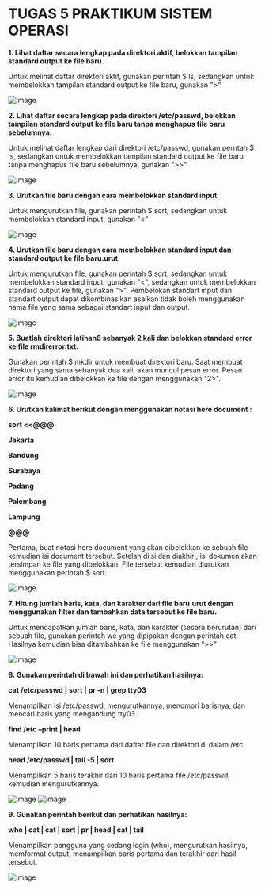 # TUGAS 5 PRAKTIKUM SISTEM OPERASI

 **1. Lihat daftar secara lengkap pada direktori aktif, belokkan tampilan standard output ke file baru.**
 
 Untuk melihat daftar direktori aktif, gunakan perintah $ ls, sedangkan untuk membelokkan tampilan standard output ke file baru, gunakan ">"

 ![image](https://github.com/user-attachments/assets/cb5db572-bd2b-4188-b5cc-58422bc61080)

**2. Lihat daftar secara lengkap pada direktori /etc/passwd, belokkan tampilan standard output ke file baru tanpa menghapus file baru sebelumnya.**

Untuk melihat daftar lengkap dari direktori /etc/passwd, gunakan perntah $ ls, sedangkan untuk membelokkan tampilan standard output ke file baru 
tanpa menghapus file baru sebelumnya, gunakan ">>"

![image](https://github.com/user-attachments/assets/2adbcb32-13cc-4861-8991-363dc61a6c09)

**3. Urutkan file baru dengan cara membelokkan standard input.**

Untuk mengurutkan file, gunakan perintah $ sort, sedangkan untuk membelokkan standard input, gunakan "<"

![image](https://github.com/user-attachments/assets/cbf4e146-d55e-4690-9431-5632871c0d82)

**4. Urutkan file baru dengan cara membelokkan standard input dan standard output ke file baru.urut.**

Untuk mengurutkan file, gunakan perintah $ sort, sedangkan untuk membelokkan standard input, gunakan "<", sedangkan untuk membelokkan standard output ke file, gunakan ">". 
Pembelokan standart input dan standart output dapat dikombinasikan asalkan tidak boleh menggunakan nama file yang sama sebagai standart input dan output.

![image](https://github.com/user-attachments/assets/6934efc0-09ed-4d7f-8024-d6f59840e7c2)

**5. Buatlah direktori latihan6 sebanyak 2 kali dan belokkan standard error ke file rmdirerror.txt.**

Gunakan perintah $ mkdir untuk membuat direktori baru. Saat membuat direktori yang sama sebanyak dua kali, akan muncul pesan error. 
Pesan error itu kemudian dibelokkan ke file dengan menggunakan "2>".

![image](https://github.com/user-attachments/assets/2ae7e2bd-606d-406f-a0c0-2cb1de22ed42)

**6. Urutkan kalimat berikut dengan menggunakan notasi here document :**

**sort <<@@@**

**Jakarta**

**Bandung**

**Surabaya**

**Padang**

**Palembang**

**Lampung**

**@@@**

Pertama, buat notasi here document yang akan dibelokkan ke sebuah file kemudian isi document tersebut. Setelah diisi dan diakhiri, isi dokumen akan tersimpan ke file yang dibelokkan. 
File tersebut kemudian diurutkan menggunakan perintah $ sort. 

![image](https://github.com/user-attachments/assets/5bb03e81-3062-4ce9-95ee-bafb97b684a2)

**7. Hitung jumlah baris, kata, dan karakter dari file baru.urut dengan menggunakan filter dan tambahkan data tersebut ke file baru.**

Untuk mendapatkan jumlah baris, kata, dan karakter (secara berurutan) dari sebuah file, gunakan perintah wc yang dipipakan dengan perintah cat. 
Hasilnya kemudian bisa ditambahkan ke file menggunakan ">>" 

![image](https://github.com/user-attachments/assets/ce348ecd-7774-411f-a768-54b88b4d6632)

**8. Gunakan perintah di bawah ini dan perhatikan hasilnya:**

**cat /etc/passwd | sort | pr -n | grep tty03**

Menampilkan isi /etc/passwd, mengurutkannya, menomori barisnya, dan mencari baris yang mengandung tty03.

**find /etc –print | head**

Menampilkan 10 baris pertama dari daftar file dan direktori di dalam /etc.

**head /etc/passwd | tail -5 | sort**

Menampilkan 5 baris terakhir dari 10 baris pertama file /etc/passwd, kemudian mengurutkannya.

![image](https://github.com/user-attachments/assets/ba868190-20fc-4583-829d-601bfd491ae0)
![image](https://github.com/user-attachments/assets/acc20a7b-a5d3-4bc1-92fa-607ec304e407)

**9. Gunakan perintah berikut dan perhatikan hasilnya:**

**who | cat | cat | sort | pr | head | cat | tail**

Menampilkan pengguna yang sedang login (who), mengurutkan hasilnya, memformat output, menampilkan baris pertama dan terakhir dari hasil tersebut.

![image](https://github.com/user-attachments/assets/ac893a9d-00f5-4a19-88a6-bdcf443b87d9)

